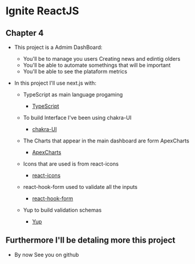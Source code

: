 # Ignite ReactJS

## Chapter 4

- This project is a Admim DashBoard:
  - You'll be to manage you users Creating news and edintig olders
  - You'll be able to automate somethings that will be important
  - You'll be able to see the plataform metrics

- In this project I'll use next.js with:

  - TypeScript as main language progaming
    - [TypeScript](https://www.typescriptlang.org/)

  - To build Interface I've been using chakra-UI
    - [chakra-UI](https://chakra-ui.com/)

  - The Charts that appear in the main dashboard are form ApexCharts
    - [ApexCharts](https://apexcharts.com/)

  - Icons that are used is from react-icons
    - [react-icons](https://react-icons.github.io/react-icons/)

  - react-hook-form used to validate all the inputs
    - [react-hook-form](https://react-hook-form.com/)
  
  - Yup to build validation schemas
    - [Yup](https://github.com/jquense/yup)

## Furthermore I'll be detaling more this project

- By now See you on github
